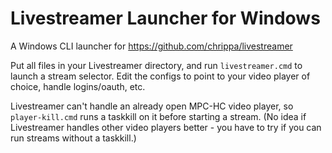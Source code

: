 # Livestreamer Launcher for Windows

A Windows CLI launcher for https://github.com/chrippa/livestreamer

Put all files in your Livestreamer directory, and run `livestreamer.cmd` to launch a stream selector.
Edit the configs to point to your video player of choice, handle logins/oauth, etc.

Livestreamer can't handle an already open MPC-HC video player, so `player-kill.cmd` runs a taskkill on it before starting a stream. (No idea if Livestreamer handles other video players better - you have to try if you can run streams without a taskkill.)
